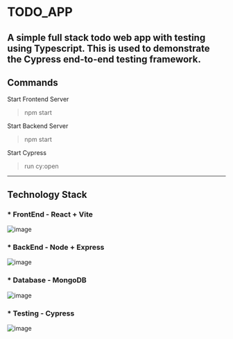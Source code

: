# TODO_APP
A simple full stack todo web app with testing using Typescript. 
This is used to demonstrate the Cypress end-to-end testing framework. 
---

## Commands

Start Frontend Server
> npm start

Start Backend Server
> npm start

Start Cypress
> run cy:open



---
## Technology Stack 
### * FrontEnd - React + Vite

  ![image](https://github.com/user-attachments/assets/6caa40a9-46a6-46fe-b51c-c4263d96a76d)


### * BackEnd  - Node + Express

  ![image](https://github.com/user-attachments/assets/bdf7c9e8-e941-462c-a321-bc425751b793)


### * Database - MongoDB

  ![image](https://github.com/user-attachments/assets/f9fb4f2b-e9f8-409c-a030-0b18154277af)

### * Testing  - Cypress

  ![image](https://github.com/user-attachments/assets/7b2a572d-903d-436c-bc5d-06861e9ccc71)
